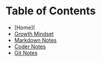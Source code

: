 # **Table of Contents**

* [Home](
* [Growth Mindset](https://github.com/H-Thomas4/H-Thomas4.github.io-reading-note/blob/bf35f9b0aad696d362b48ee1e61c86fc725aec44/README.md)
* [Markdown Notes](https://github.com/H-Thomas4/H-Thomas4.github.io-reading-note/blob/bf35f9b0aad696d362b48ee1e61c86fc725aec44/Markdown.md)
* [Coder Notes](https://github.com/H-Thomas4/H-Thomas4.github.io-reading-note/blob/bf35f9b0aad696d362b48ee1e61c86fc725aec44/coder.md)
* [Git Notes](https://github.com/H-Thomas4/H-Thomas4.github.io-reading-note/blob/bf35f9b0aad696d362b48ee1e61c86fc725aec44/Git.md)


